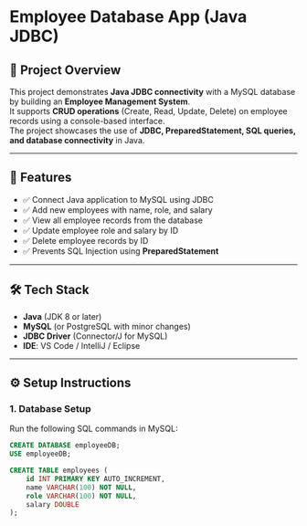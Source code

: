 # Employee Database App (Java JDBC)

## 📌 Project Overview
This project demonstrates **Java JDBC connectivity** with a MySQL database by building an **Employee Management System**.  
It supports **CRUD operations** (Create, Read, Update, Delete) on employee records using a console-based interface.  
The project showcases the use of **JDBC, PreparedStatement, SQL queries, and database connectivity** in Java.

---

## 🚀 Features
- ✅ Connect Java application to MySQL using JDBC  
- ✅ Add new employees with name, role, and salary  
- ✅ View all employee records from the database  
- ✅ Update employee role and salary by ID  
- ✅ Delete employee records by ID  
- ✅ Prevents SQL Injection using **PreparedStatement**

---

## 🛠️ Tech Stack
- **Java** (JDK 8 or later)  
- **MySQL** (or PostgreSQL with minor changes)  
- **JDBC Driver** (Connector/J for MySQL)  
- **IDE**: VS Code / IntelliJ / Eclipse  

---

## ⚙️ Setup Instructions
### 1. Database Setup
Run the following SQL commands in MySQL:
```sql
CREATE DATABASE employeeDB;
USE employeeDB;

CREATE TABLE employees (
    id INT PRIMARY KEY AUTO_INCREMENT,
    name VARCHAR(100) NOT NULL,
    role VARCHAR(100) NOT NULL,
    salary DOUBLE
);
